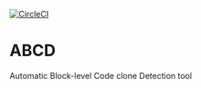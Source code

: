 [![CircleCI](https://circleci.com/gh/T45K/ABCD.svg?style=svg)](https://circleci.com/gh/T45K/ABCD)

# ABCD
Automatic Block-level Code clone Detection tool
